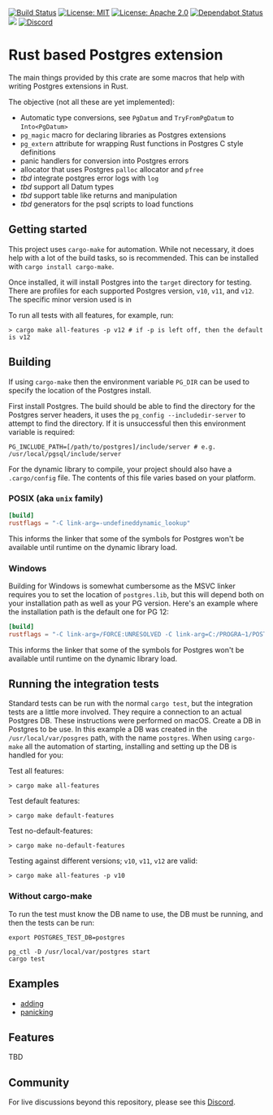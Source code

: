 
[![Build Status](https://github.com/bluejekyll/pg-extend-rs/workflows/test/badge.svg?branch=master)](https://github.com/bluejekyll/pg-extend-rs/actions?query=workflow%3Atest)
[![License: MIT](https://img.shields.io/badge/license-MIT-blue.svg)](LICENSE-MIT)
[![License: Apache 2.0](https://img.shields.io/badge/license-Apache_2.0-blue.svg)](LICENSE-APACHE)
[![Dependabot Status](https://api.dependabot.com/badges/status?host=github&repo=bluejekyll/pg-extend-rs)](https://dependabot.com)
[![](http://meritbadge.herokuapp.com/pg-extend)](https://crates.io/crates/pg-extend)
[![Discord](https://img.shields.io/discord/589988605322199149.svg)](https://discord.gg/y7ZvY5p)

# Rust based Postgres extension

The main things provided by this crate are some macros that help with writing Postgres extensions in Rust.

The objective (not all these are yet implemented):

- Automatic type conversions, see `PgDatum` and `TryFromPgDatum` to `Into<PgDatum>`
- `pg_magic` macro for declaring libraries as Postgres extensions
- `pg_extern` attribute for wrapping Rust functions in Postgres C style definitions
- panic handlers for conversion into Postgres errors
- allocator that uses Postgres `palloc` allocator and `pfree`
- *tbd* integrate postgres error logs with `log`
- *tbd* support all Datum types
- *tbd* support table like returns and manipulation
- *tbd* generators for the psql scripts to load functions

## Getting started

This project uses `cargo-make` for automation. While not necessary, it does help with a lot of the build tasks, so is recommended. This can be installed with `cargo install cargo-make`.

Once installed, it will install Postgres into the `target` directory for testing. There are profiles for each supported Postgres version, `v10`, `v11`, and `v12`. The specific minor version used is in 

To run all tests with all features, for example, run:

```shell
> cargo make all-features -p v12 # if -p is left off, then the default is v12
```

## Building

If using `cargo-make` then the environment variable `PG_DIR` can be used to specify the location of the Postgres install.

First install Postgres. The build should be able to find the directory for the Postgres server headers, it uses the `pg_config --includedir-server` to attempt to find the directory. If it is unsuccessful then this environment variable is required:

`PG_INCLUDE_PATH=[/path/to/postgres]/include/server # e.g. /usr/local/pgsql/include/server`

For the dynamic library to compile, your project should also have a `.cargo/config` file. The contents of this file varies based on your platform.

### POSIX (aka `unix` family)
```toml
[build]
rustflags = "-C link-arg=-undefineddynamic_lookup"
```

This informs the linker that some of the symbols for Postgres won't be available until runtime on the dynamic library load.

### Windows
Building for Windows is somewhat cumbersome as the MSVC linker requires you to set the location of `postgres.lib`, but this will depend both on your installation path as well as your PG version. Here's an example where the installation path is the default one for PG 12:
```toml
[build]
rustflags = "-C link-arg=/FORCE:UNRESOLVED -C link-arg=C:/PROGRA~1/POSTGR~1/12/lib/postgres.lib"
```

This informs the linker that some of the symbols for Postgres won't be available until runtime on the dynamic library load.

## Running the integration tests

Standard tests can be run with the normal `cargo test`, but the integration tests are a little more involved. They require a connection to an actual Postgres DB. These instructions were performed on macOS. Create a DB in Postgres to be use. In this example a DB was created in the `/usr/local/var/posgres` path, with the name `postgres`. When using `cargo-make` all the automation of starting, installing and setting up the DB is handled for you:

Test all features:

```shell
> cargo make all-features
```

Test default features:

```shell
> cargo make default-features
```

Test no-default-features:

```shell
> cargo make no-default-features
```

Testing against different versions; `v10`, `v11`, `v12` are valid:

```shell
> cargo make all-features -p v10
```

### Without cargo-make

To run the test must know the DB name to use, the DB must be running, and then the tests can be run:

```shell
export POSTGRES_TEST_DB=postgres

pg_ctl -D /usr/local/var/postgres start
cargo test
```

## Examples

- [adding](https://github.com/bluejekyll/pg-extend-rs/tree/master/examples/adding)
- [panicking](https://github.com/bluejekyll/pg-extend-rs/tree/master/examples/panicking)

## Features

TBD

## Community

For live discussions beyond this repository, please see this [Discord](https://discord.gg/y7ZvY5p).
